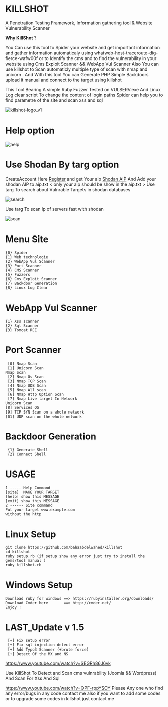  # KILLSHOT  
A Penetration Testing Framework, Information gathering tool & Website Vulnerability Scanner

**Why KillShot** ?

You Can use this tool to Spider your website and get important information and gather information automaticaly using 
whatweb-host-traceroute-dig-fierce-wafw00f or to Identify the cms and to find the vulnerability in your website using 
Cms Exploit Scanner && WebApp Vul Scanner Also You can use killshot to Scan automaticly multiple type of scan with nmap and unicorn . And With this tool You can Generate PHP Simple Backdoors upload it manual and connect to the target using killshot

This Tool Bearing A simple Ruby Fuzzer Tested on VULSERV.exe And Linux Log clear script To change the content of login paths
 Spider can help you to find parametre of the site and scan xss and sql 
 
 ![killshot-logo_v1](https://user-images.githubusercontent.com/19738278/47605704-7eaab180-d9f9-11e8-97cc-74fad3dc152c.png)
 
   
   
   
   # Help option

![help](https://user-images.githubusercontent.com/19738278/48301246-f6dda080-e4ea-11e8-9def-5785fce2653a.JPG)

  
# Use Shodan By targ option     
   CreateAccount Here [Register](https://account.shodan.io/register) and get Your aip [Shodan AIP](https://account.shodan.io/) And Add your shodan AIP to aip.txt
    < only your aip should be show in the aip.txt >
   Use targ To search about Vulnrable Targets in shodan databases
   
   ![search](https://user-images.githubusercontent.com/19738278/48301291-ed086d00-e4eb-11e8-905c-86b9807e3234.JPG)

  Use targ To scan Ip of servers fast with shodan 
  
  ![scan](https://user-images.githubusercontent.com/19738278/48301305-31940880-e4ec-11e8-8a74-35d65b063930.JPG)

    
# Menu Site
    {0} Spider 
    {1} Web technologie 
    {2} WebApp Vul Scanner
    {3} Port Scanner
    {4} CMS Scanner
    {5} Fuzzers 
    {6} Cms Exploit Scanner
    {7} Backdoor Generation
    {8} Linux Log Clear
     
# WebApp Vul Scanner
    {1} Xss scanner
    {2} Sql Scanner
    {3} Tomcat RCE

# Port Scanner
     [0] Nmap Scan
     [1] Unicorn Scan
    Nmap Scan 
     [2] Nmap Os Scan 
     [3] Nmap TCP Scan
     [4] Nmap UDB Scan 
     [5] Nmap All scan
     [6] Nmap Http Option Scan 
     [7] Nmap Live target In Network
    Unicorn Scan
    [8] Services OS 
    [9] TCP SYN Scan on a whole network 
    [01] UDP scan on the whole network
      
# Backdoor Generation 
     {1} Generate Shell
     {2} Connect Shell
     
# USAGE 
    1 ----- Help Command 
    [site]  MAKE YOUR TARGET
    [help] show this MESSAGE
    [exit] show this MESSAGE
    2 ------ Site command 
    Put your target www.example.com
    without the http
    
    
    
# Linux Setup 

    git clone https://github.com/bahaabdelwahed/killshot
    cd killshot
    ruby setup.rb (if setup show any error just try to install the gems/tool manual )
    ruby killshot.rb
# Windows Setup
    Download ruby for windows ==> https://rubyinstaller.org/downloads/
    Download Cmder here       ==> http://cmder.net/
    Enjoy !
  # LAST_Update v 1.5 
     [+] Fix setup error 
     [+] Fix sql injection detect error
     [+] Add Typo3 Scanner (+brute force) 
     [+] Detect Of the MX and NS

https://www.youtube.com/watch?v=SEGRh86J6vk

Use KillShot To Detect and Scan cms vulnrability  (Joomla && Wordpress) And Scan For Xss And Sql

https://www.youtube.com/watch?v=QPF-rppYSOY
Please Any one who find any error/bugs in any code contact me also if you want to add some codes
or to upgrade some codes in killshot just contact me  
 <trying to make hacking better>


